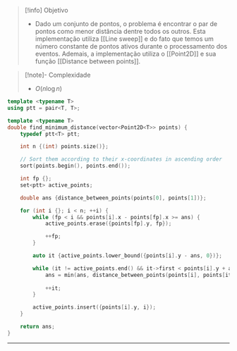 > [!info] Objetivo
> - Dado um conjunto de pontos, o problema é encontrar o par de pontos como menor distância dentre todos os outros. Esta implementação utiliza [[Line sweep]] e do fato que temos um número constante de pontos ativos durante o processamento dos eventos. Ademais, a implementação utiliza o [[Point2D]] e sua função [[Distance between points]].

> [!note]- Complexidade
> - $O(n \log n)$

```cpp
template <typename T>
using ptt = pair<T, T>;

template <typename T>
double find_minimum_distance(vector<Point2D<T>> points) {
	typedef ptt<T> ptt;

	int n {(int) points.size()};

	// Sort them according to their x-coordinates in ascending order
	sort(points.begin(), points.end());

	int fp {};
	set<ptt> active_points;

	double ans {distance_between_points(points[0], points[1])};

	for (int i {}; i < n; ++i) {
		while (fp < i && points[i].x - points[fp].x >= ans) {
			active_points.erase({points[fp].y, fp});

			++fp;
		}

		auto it {active_points.lower_bound({points[i].y - ans, 0})};

		while (it != active_points.end() && it->first < points[i].y + ans) {
			ans = min(ans, distance_between_points(points[i], points[it->second]));
			
			++it;
		}

		active_points.insert({points[i].y, i});
	}

	return ans;
}
```

---